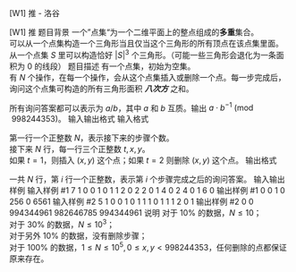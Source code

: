 



[W1] 推 - 洛谷














[W1] 推
题目背景
一个”点集“为一个二维平面上的整点组成的**多重**集合。  
可以从一个点集构造一个三角形当且仅当这个三角形的所有顶点在该点集里面。  
从一个点集 $S$ 里可以构造恰好 $|S|^3$ 个三角形。（可能一些三角形会退化为一条面积为 0 的线段）
题目描述
有一个点集，初始为空集。  
有 $N$ 个操作，在每一个操作，会从这个点集插入或删除一个点。每一步完成后，询问这个点集可构造的所有三角形面积 *__八次方__* 之和。

所有询问答案都可以表示为 $a/b$，其中 $a$ 和 $b$ 互质。输出 $a\cdot b^{-1}\pmod{998244353}$。
输入输出格式
输入格式

第一行一个正整数 $N$，表示接下来的步骤个数。  
接下来 $N$ 行，每一行三个正整数 $t,x,y$。  
如果 $t=1$，则插入 $(x,y)$ 这个点；如果 $t=2$ 则删除 $(x,y)$ 这个点。
输出格式

一共 $N$ 行，第 $i$ 行一个正整数，表示第 $i$ 个步骤完成之后的询问答案。
输入输出样例
输入样例 #1
7
1 0 0
1 0 1
1 2 0
2 2 0
1 4 0
2 4 0
1 6 0
输出样例 #1
0
0
1
0
256
0
6561
输入样例 #2
5
1 0 0
1 0 1
1 1 0
1 1 1
2 0 1
输出样例 #2
0
0
994344961
982646785
994344961
说明
对于 $10\%$ 的数据，$N\le10$；  
对于 $30\%$ 的数据，$N\le10^3$；  
对于另外 $10\%$ 的数据，没有删除步骤；  
对于 $100\%$ 的数据，$1\le N\le10^5,0\le x,y<998244353$，任何删除的点都保证原来存在。






